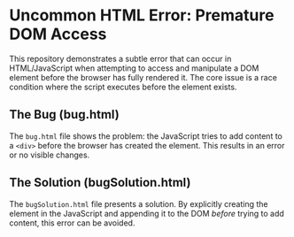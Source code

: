 # Uncommon HTML Error: Premature DOM Access

This repository demonstrates a subtle error that can occur in HTML/JavaScript when attempting to access and manipulate a DOM element before the browser has fully rendered it.  The core issue is a race condition where the script executes before the element exists.

## The Bug (bug.html)
The `bug.html` file shows the problem: the JavaScript tries to add content to a `<div>` before the browser has created the element.  This results in an error or no visible changes.

## The Solution (bugSolution.html)
The `bugSolution.html` file presents a solution. By explicitly creating the element in the JavaScript and appending it to the DOM *before* trying to add content, this error can be avoided.